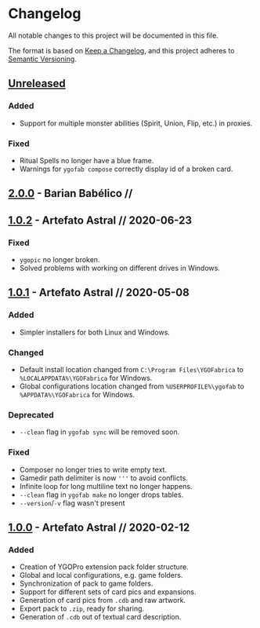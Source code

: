 # Changelog
All notable changes to this project will be documented in this file.

The format is based on [Keep a Changelog](https://keepachangelog.com/),
and this project adheres to [Semantic Versioning](https://semver.org/spec/v2.0.0.html).

## [Unreleased]
### Added
- Support for multiple monster abilities (Spirit, Union, Flip, etc.) in proxies.

### Fixed
- Ritual Spells no longer have a blue frame.
- Warnings for `ygofab compose` correctly display id of a broken card.

## [2.0.0] - Barian Babélico // 

## [1.0.2] - Artefato Astral // 2020-06-23
### Fixed
- `ygopic` no longer broken.
- Solved problems with working on different drives in Windows.

## [1.0.1] - Artefato Astral // 2020-05-08
### Added
- Simpler installers for both Linux and Windows.

### Changed
- Default install location changed from `C:\Program Files\YGOFabrica` to `%LOCALAPPDATA%\YGOFabrica` for Windows.
- Global configurations location changed from `%USERPROFILE%\ygofab` to `%APPDATA%\YGOFabrica` for Windows.

### Deprecated
- `--clean` flag in `ygofab sync` will be removed soon.

### Fixed
- Composer no longer tries to write empty text.
- Gamedir path delimiter is now `'''` to avoid conflicts.
- Infinite loop for long multiline text no longer happens.
- `--clean` flag in `ygofab make` no longer drops tables.
- `--version`/`-v` flag wasn't present

## [1.0.0] - Artefato Astral // 2020-02-12
### Added
- Creation of YGOPro extension pack folder structure.
- Global and local configurations, e.g. game folders.
- Synchronization of pack to game folders.
- Support for different sets of card pics and expansions.
- Generation of card pics from `.cdb` and raw artwork.
- Export pack to `.zip`, ready for sharing.
- Generation of `.cdb` out of textual card description.

[Unreleased]: https://github.com/piface314/ygo-fabrica/compare/v1.0.0...HEAD
[2.0.0]: https://github.com/piface314/ygo-fabrica/compare/v1.0.2...v2.0.0
[1.0.2]: https://github.com/piface314/ygo-fabrica/compare/v1.0.1...v1.0.2
[1.0.1]: https://github.com/piface314/ygo-fabrica/compare/v1.0.0...v1.0.1
[1.0.0]: https://github.com/piface314/ygo-fabrica/releases/tag/v1.0.0
